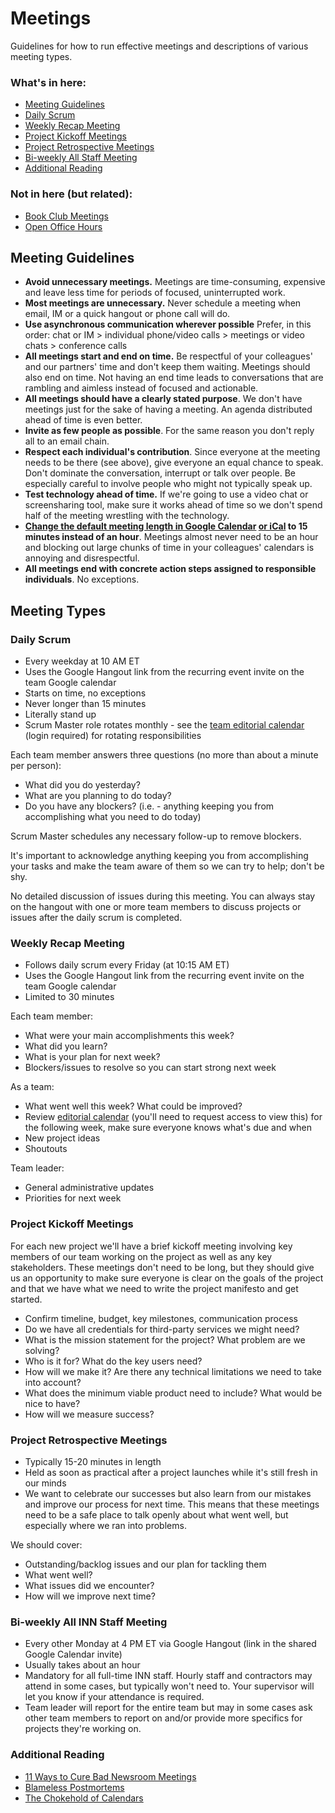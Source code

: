 # Meetings 

Guidelines for how to run effective meetings and descriptions of various meeting types.

### What's in here:
-  [Meeting Guidelines](#guidelines)
-  [Daily Scrum](#scrum)
-  [Weekly Recap Meeting](#recap)
-  [Project Kickoff Meetings](#kickoff)
-  [Project Retrospective Meetings](#retrospective)
-  [Bi-weekly All Staff Meeting](#staff-meeting)
-  [Additional Reading](#additional-reading)

### Not in here (but related):
-  [Book Club Meetings](/projects/book-club/)
-  [Open Office Hours](/projects/office-hours/)


<a id="guidelines"></a>
## Meeting Guidelines

-  **Avoid unnecessary meetings.** Meetings are time-consuming, expensive and leave less time for periods of focused, uninterrupted work. 
-  **Most meetings are unnecessary.** Never schedule a meeting when email, IM or a quick hangout or phone call will do.
-  **Use asynchronous communication wherever possible** Prefer, in this order: chat or IM > individual phone/video calls > meetings or video chats > conference calls
-  **All meetings start and end on time.** Be respectful of your colleagues' and our partners' time and don't keep them waiting. Meetings should also end on time. Not having an end time leads to conversations that are rambling and aimless instead of focused and actionable.
-  **All meetings should have a clearly stated purpose**. We don't have meetings just for the sake of having a meeting. An agenda distributed ahead of time is even better.
-  **Invite as few people as possible**. For the same reason you don't reply all to an email chain.
-  **Respect each individual's contribution**. Since everyone at the meeting needs to be there (see above), give everyone an equal chance to speak. Don't dominate the conversation, interrupt or talk over people. Be especially careful to involve people who might not typically speak up.
-  **Test technology ahead of time.** If we're going to use a video chat or screensharing tool, make sure it works ahead of time so we don't spend half of the meeting wrestling with the technology.
-  **[Change the default meeting length in Google Calendar](http://gmailblog.blogspot.com/2011/06/change-google-calendars-default-meeting.html) [or iCal](http://www.macobserver.com/tmo/answers/how_to_change_the_default_duration_of_new_ical_events) to 15 minutes instead of an hour**. Meetings almost never need to be an hour and blocking out large chunks of time in your colleagues' calendars is annoying and disrespectful.
-  **All meetings end with concrete action steps assigned to responsible individuals**. No exceptions.

## Meeting Types

<a id="scrum"></a>
### Daily Scrum

-  Every weekday at 10 AM ET
-  Uses the Google Hangout link from the recurring event invite on the team Google calendar
-  Starts on time, no exceptions
-  Never longer than 15 minutes
-  Literally stand up
-  Scrum Master role rotates monthly - see the [team editorial calendar](https://docs.google.com/a/investigativenewsnetwork.org/spreadsheets/d/1nJ2LAfQRzbDpxDfhpwfJo_a4DFM5-T4GDzRpj2t6qvk/edit#gid=0) (login required) for rotating responsibilities

Each team member answers three questions (no more than about a minute per person):

-  What did you do yesterday?
-  What are you planning to do today?
-  Do you have any blockers? (i.e. - anything keeping you from accomplishing what you need to do today)

Scrum Master schedules any necessary follow-up to remove blockers.

It's important to acknowledge anything keeping you from accomplishing your tasks and make the team aware of them so we can try to help; don't be shy.

No detailed discussion of issues during this meeting. You can always stay on the hangout with one or more team members to discuss projects or issues after the daily scrum is completed.


<a id="recap"></a>
### Weekly Recap Meeting

-  Follows daily scrum every Friday (at 10:15 AM ET)
-  Uses the Google Hangout link from the recurring event invite on the team Google calendar
-  Limited to 30 minutes

Each team member:

-  What were your main accomplishments this week?
-  What did you learn?
-  What is your plan for next week?
-  Blockers/issues to resolve so you can start strong next week

As a team:

-  What went well this week? What could be improved?
-  Review [editorial calendar](https://docs.google.com/spreadsheets/d/1nJ2LAfQRzbDpxDfhpwfJo_a4DFM5-T4GDzRpj2t6qvk/edit#gid=0) (you'll need to request access to view this) for the following week, make sure everyone knows what's due and when
-  New project ideas
-  Shoutouts

Team leader:

-  General administrative updates
-  Priorities for next week

<a id="kickoff"></a>
### Project Kickoff Meetings

For each new project we'll have a brief kickoff meeting involving key members of our team working on the project as well as any key stakeholders. These meetings don't need to be long, but they should give us an opportunity to make sure everyone is clear on the goals of the project and that we have what we need to write the project manifesto and get started.

- Confirm timeline, budget, key milestones, communication process
- Do we have all credentials for third-party services we might need?
- What is the mission statement for the project? What problem are we solving?
- Who is it for? What do the key users need? 
- How will we make it? Are there any technical limitations we need to take into account?
- What does the minimum viable product need to include? What would be nice to have?
- How will we measure success?


<a id="retrospective"></a>
### Project Retrospective Meetings

- Typically 15-20 minutes in length
- Held as soon as practical after a project launches while it's still fresh in our minds
- We want to celebrate our successes but also learn from our mistakes and improve our process for next time. This means that these meetings need to be a safe place to talk openly about what went well, but especially where we ran into problems.

We should cover:

- Outstanding/backlog issues and our plan for tackling them
- What went well?
- What issues did we encounter?
- How will we improve next time?

<a id="staff-meeting"></a>
### Bi-weekly All INN Staff Meeting

-  Every other Monday at 4 PM ET via Google Hangout (link in the shared Google Calendar invite)
-  Usually takes about an hour
-  Mandatory for all full-time INN staff. Hourly staff and contractors may attend in some cases, but typically won't need to. Your supervisor will let you know if your attendance is required.
-  Team leader will report for the entire team but may in some cases ask other team members to report on and/or provide more specifics for projects they're working on.

<a id="additional-reading"></a>
### Additional Reading

- [11 Ways to Cure Bad Newsroom Meetings](http://www.pbs.org/idealab/2015/03/11-ways-to-cure-bad-newsroom-meetings/)
- [Blameless Postmortems](https://codeascraft.com/2012/05/22/blameless-postmortems/)
- [The Chokehold of Calendars](https://medium.com/@monteiro/the-chokehold-of-calendars-f70bb9221b36)
